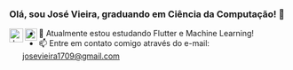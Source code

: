 ### Olá, sou José Vieira, graduando em Ciência da Computação! 👋

<a href="mailto:josevieira1709@gmail.com">
  <img align = "left" alt = "José Vieira | Gmail" width = "25px" src = "https://upload.wikimedia.org/wikipedia/commons/7/7e/Gmail_icon_%282020%29.svg" / >
</a>
<a href="https://www.linkedin.com/in/josevieirac/">
  <img align = "left" alt = "José Vieira | LinkedIN" width = "22px" src = "https://raw.githubusercontent.com/peterthehan/peterthehan/master/assets/linkedin.svg" />
</a>

<!---
[! [ GitHub josevieirac ] (https://img.shields.io/github/followers/josevieirac?label=follow&style=social)] (https://github.com/josevieirac)
<sub> ㅤ </sub>
[! [ GitHub josevieirac ] (https://komarev.com/ghpvc/?username=josevieirac&label=Profile%20views&color=0eb45e&style=flat)] (https://github.com/josevieirac)

-->

- 🌱 Atualmente estou estudando Flutter e Machine Learning!
- 📫 Entre em contato comigo através do e-mail: josevieira1709@gmail.com
